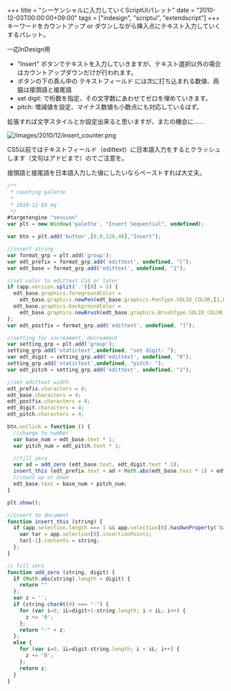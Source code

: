 +++
title = "シーケンシャルに入力していくScriptUIパレット"
date = "2010-12-03T00:00:00+09:00"
tags = ["indesign", "scriptui", "extendscript"]
+++
キーワードをカウントアップ or ダウンしながら挿入点にテキスト入力していくするパレット。

一応InDesign用

- "Insert" ボタンでテキストを入力していきますが、テキスト選択以外の場合はカウントアップダウンだけが行われます。
- ボタンの下の真ん中の テキストフィールド には次に打ち込まれる数値、両脇は接頭語と接尾語
- set digit: で桁数を指定、その文字数にあわせてゼロを埋めていきます。
- pitch: 増減値を設定、マイナス数値も小数点にも対応しているはず。


拡張すれば文字スタイルとか設定出来ると思いますが、またの機会に……

![/images/2010/12/insert_counter.png](/images/2010/12/insert_counter.png)

CS5以前ではテキストフィールド（edittext）に日本語入力をするとクラッシュします（文句はアドビまで）のでご注意を。

接頭語と接尾語を日本語入力した値にしたいならペーストすれば大丈夫。

```js
/**
 * counting palette 
 * 
 * 2010-12-03 mg
 */
#targetengine "session"
var plt = new Window('palette', "Insert Sequential", undefined);

var btn = plt.add('button',[0,0,120,40],"Insert");

//insert string
var format_grp = plt.add('group');
var edt_prefix = format_grp.add('edittext', undefined, "[");
var edt_base = format_grp.add('edittext', undefined, "1");

//set color to edittext CS4 or later
if (app.version.split('.')[0] > 5) {
  edt_base.graphics.foregroundColor = 
    edt_base.graphics.newPen(edt_base.graphics.PenType.SOLID_COLOR,[1,0,0, 1],1);//[r,g,b, transparency],Font?
  edt_base.graphics.backgroundColor = 
    edt_base.graphics.newBrush(edt_base.graphics.BrushType.SOLID_COLOR,[1,1,0, 1]);
};
var edt_postfix = format_grp.add('edittext', undefined, "]");

//setting for increament, decreament
var setting_grp = plt.add('group');
setting_grp.add('statictext',undefined, "set digit: ");
var edt_digit = setting_grp.add('edittext', undefined, "0");
setting_grp.add('statictext',undefined, "pitch: ");
var edt_pitch = setting_grp.add('edittext', undefined, "1");

//set edittext width
edt_prefix.characters = 8;
edt_base.characters = 4;
edt_postfix.characters = 8;
edt_digit.characters = 4;
edt_pitch.characters = 4;

btn.onClick = function () {
  //change to number
  var base_num = edt_base.text * 1;
  var pitch_num = edt_pitch.text * 1;

  //fill zero
  var ad = add_zero (edt_base.text, edt_digit.text * 1);
  insert_this (edt_prefix.text + ad + Math.abs(edt_base.text * 1) + edt_postfix.text);
  //count up or down
  edt_base.text = base_num + pitch_num;
}

plt.show();

//insert to document 
function insert_this (string) {
  if (app.selection.length === 1 && app.selection[0].hasOwnProperty('baseline')) {
    var tar = app.selection[0].insertionPoints;
    tar[-1].contents = string;
  };
}

// fill zero
function add_zero (string, digit) {
  if (Math.abs(string).length > digit) {
    return ""
  };
  var z = '';
  if (string.charAt(0) === "-") {
    for (var i=0, iL=digit+1-string.length; i < iL; i++) {
      z += '0';
    };
    return "-" + z;
  };
  else {
    for (var i=0, iL=digit-string.length; i < iL; i++) {
      z += '0';
    };
    return z;
  }
}
```